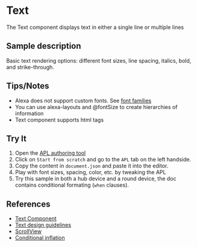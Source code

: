# Text  

The Text component displays text in either a single line or multiple lines

## Sample description  

Basic text rendering options: different font sizes, line spacing, italics, bold, and strike-through. 

## Tips/Notes  

- Alexa does not support custom fonts. See [font families](https://developer.amazon.com/docs/alexa-presentation-language/apl-alexa-styles-package.html#font-family)
- You can use alexa-layouts and @fontSize to create hierarchies of information 
- Text component supports html tags 

## Try It

1. Open the [APL authoring tool](https://developer.amazon.com/alexa/console/ask/displays)
1. Click on `Start from scratch` and go to the `APL` tab on the left handside.
1. Copy the content in `document.json` and paste it into the editor.
1. Play with font sizes, spacing, color, etc. by tweaking the APL
1. Try this sample in both a hub device and a round device, the doc contains conditional formating (`when` clauses). 

## References  

- [Text Component](https://developer.amazon.com/docs/alexa-presentation-language/apl-text.html)
- [Text design guidelines](https://developer.amazon.com/docs/alexa-design/apl.html#how-to-use-text-components)
- [ScrollView](https://developer.amazon.com/en-US/docs/alexa/alexa-presentation-language/apl-scrollview.html)
- [Conditional inflation](https://developer.amazon.com/en-US/docs/alexa/alexa-presentation-language/apl-conditional-component-inflation.html) 